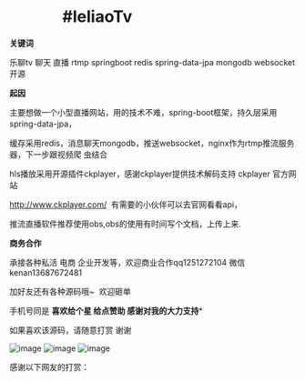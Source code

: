 #               #leliaoTv

****************关键词****************

乐聊tv 聊天 直播 rtmp springboot redis spring-data-jpa mongodb websocket 开源 

****************起因****************

主要想做一个小型直播网站，用的技术不难，spring-boot框架，持久层采用spring-data-jpa，

缓存采用redis，消息聊天mongodb，推送websocket，nginx作为rtmp推流服务器，下一步跟视频爬
虫结合

hls播放采用开源插件ckplayer，感谢ckplayer提供技术解码支持    ckplayer   官方网站 

http://www.ckplayer.com/  有需要的小伙伴可以去官网看看api，

推流直播软件推荐使用obs,obs的使用有时间写个文档，上传上来.

****************商务合作****************

承接各种私活 电商 企业开发等，欢迎商业合作qq1251272104 微信kenan13687672481 

加好友还有各种源码哦~  欢迎砸单

手机号同是
****************喜欢给个星 给点赞助 感谢对我的大力支持*****************

如果喜欢该源码，请随意打赏 谢谢 

![image](https://github.com/gongtengxinyi/leliaotv/blob/master/src/test/java/com/example/demo/a.png)
![image](https://github.com/gongtengxinyi/leliaotv/blob/master/src/test/java/com/example/demo/b.png)
![image](https://github.com/gongtengxinyi/leliaotv/blob/master/src/test/java/com/example/demo/c.png)



感谢以下网友的打赏：

